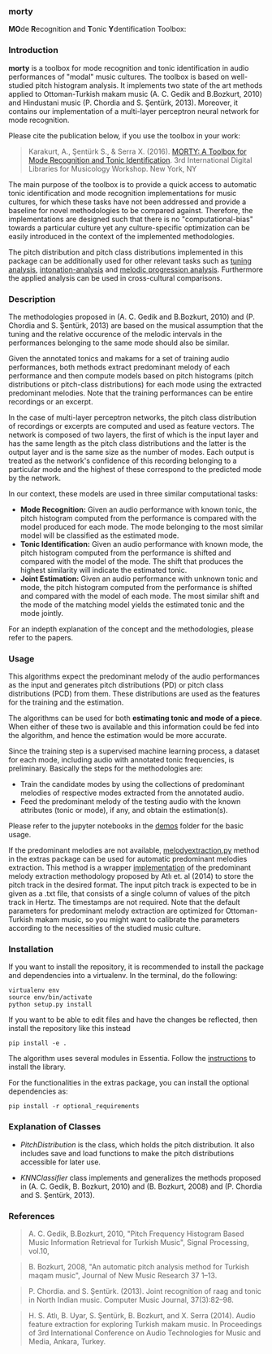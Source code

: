 ### morty
**MO**de **R**ecognition and **T**onic **Y**dentification Toolbox:

### Introduction
**morty** is a toolbox for mode recognition and tonic identification in audio performances of "modal" music cultures. The toolbox is based on well-studied pitch histogram analysis. It implements two state of the art methods applied to Ottoman-Turkish makam music (A. C. Gedik and B.Bozkurt, 2010) and Hindustani music (P. Chordia and S. Şentürk, 2013). Moreover, it contains our implementation of a multi-layer perceptron neural network for mode recognition. 

Please cite the publication below, if you use the toolbox in your work:

> Karakurt, A., Şentürk S., & Serra X. (2016).  [MORTY: A Toolbox for Mode Recognition and Tonic Identification](http://mtg.upf.edu/node/3538). 3rd International Digital Libraries for Musicology Workshop. New York, NY

The main purpose of the toolbox is to provide a quick access to automatic tonic identification and mode recognition implementations for music cultures, for which these tasks have not been addressed and provide a baseline for novel methodologies to be compared against. Therefore, the implementations are designed such that there is no "computational-bias" towards a particular culture yet any culture-specific optimization can be easily introduced in the context of the implemented methodologies. 

The pitch distribution and pitch class distributions implemented in this package can be additionally used for other relevant tasks such as [tuning analysis](https://github.com/miracatici/notemodel), [intonation-analysis](https://github.com/sertansenturk/alignednotemodel) and [melodic progression analysis](https://github.com/sertansenturk/seyiranalyzer). Furthermore the applied analysis can be used in cross-cultural comparisons.

### Description
The methodologies proposed in (A. C. Gedik and B.Bozkurt, 2010) and (P. Chordia and S. Şentürk, 2013) are based on the musical assumption that the tuning and the relative occurence of the melodic intervals in the performances belonging to the same mode should also be similar.

Given the annotated tonics and makams for a set of training audio performances, both methods extract predominant melody of each performance and then compute models based on pitch histograms (pitch distributions or pitch-class distributions) for each mode using the extracted predominant melodies. Note that the training performances can be entire recordings or an excerpt.

In the case of multi-layer perceptron networks, the pitch class distribution of recordings or excerpts are computed and used as feature vectors. The network is composed of two layers, the first of which is the input layer and has the same length as the pitch class distributions and the latter is the output layer and is the same size as the number of modes. Each output is treated as the network's confidence of this recording belonging to a particular mode and the highest of these correspond to the predicted mode by the network.

In our context, these models are used in three similar computational tasks:
- **Mode Recognition:** Given an audio performance with known tonic, the pitch histogram computed from the performance is compared with the model produced for each mode. The mode belonging to the most similar model will be classified as the estimated mode.
- **Tonic Identification:** Given an audio performance with known mode, the pitch histogram computed from the performance is shifted and compared with the model of the mode. The shift that produces the highest similarity will indicate the estimated tonic.
- **Joint Estimation:** Given an audio performance with unknown tonic and mode, the pitch histogram computed from the performance is shifted and compared with the model of each mode. The most similar shift and the mode of the matching model yields the estimated tonic and the mode jointly.

For an indepth explanation of the concept and the methodologies, please refer to the papers.

### Usage
This algorithms expect the predominant melody of the audio performances as the input and generates pitch distributions (PD) or pitch class distributions (PCD) from them. These distributions are used as the features for the training and the estimation.

The algorithms can be used for both **estimating tonic and mode of a piece**. When either of these two is available and this information could be fed into the algorithm, and hence the estimation would be more accurate.

Since the training step is a supervised machine learning process, a dataset for each mode, including audio with annotated tonic frequencies, is preliminary. Basically the steps for the methodologies are:
* Train the candidate modes by using the collections of predominant melodies of respective modes extracted from the annotated audio.
* Feed the predominant melody of the testing audio with the known attributes (tonic or mode), if any, and obtain the estimation(s).

Please refer to the jupyter notebooks in the [demos](https://github.com/altugkarakurt/morty/tree/master/demo) folder for the basic usage.

If the predominant melodies are not available, [melodyextraction.py](https://github.com/altugkarakurt/morty/blob/master/extras/melodyExtraction.py) method in the extras package can be used for automatic predominant melodies extraction. This method is a wrapper [implementation](https://github.com/sertansenturk/predominantmelodymakam) of the predominant melody extraction methodology proposed by Atlı et. al (2014) to store the pitch track in the desired format. The input pitch track is expected to be in given as a .txt file, that consists of a single column of values of the pitch track in Hertz. The timestamps are not required. Note that the default parameters for predominant melody extraction are optimized for Ottoman-Turkish makam music, so you might want to calibrate the parameters according to the necessities of the studied music culture.

### Installation

If you want to install the repository, it is recommended to install the package and dependencies into a virtualenv. In the terminal, do the following:

    virtualenv env
    source env/bin/activate
    python setup.py install

If you want to be able to edit files and have the changes be reflected, then install the repository like this instead

    pip install -e .

The algorithm uses several modules in Essentia. Follow the [instructions](essentia.upf.edu/documentation/installing.html) to install the library.

For the functionalities in the extras package, you can install the optional dependencies as:

    pip install -r optional_requirements

### Explanation of Classes
- *PitchDistribution* is the class, which holds the pitch distribution. It also includes save and load functions to make the pitch distributions accessible for later use.

- *KNNClassifier* class implements and generalizes the methods proposed in (A. C. Gedik, B. Bozkurt, 2010) and (B. Bozkurt, 2008) and (P. Chordia and S. Şentürk, 2013).

### References

> A. C. Gedik, B.Bozkurt, 2010, "Pitch Frequency Histogram Based Music Information Retrieval for Turkish Music", Signal Processing, vol.10,

> B. Bozkurt, 2008, "An automatic pitch analysis method for Turkish maqam music", Journal of New Music Research 37 1–13.

> P. Chordia. and S. Şentürk. (2013). Joint recognition of raag and tonic in North Indian music. Computer Music Journal, 37(3):82–98.

> H. S. Atlı, B. Uyar, S. Şentürk, B. Bozkurt, and X. Serra (2014). Audio feature extraction for exploring Turkish makam music. In Proceedings of 3rd International Conference on Audio Technologies for Music and Media, Ankara, Turkey.
